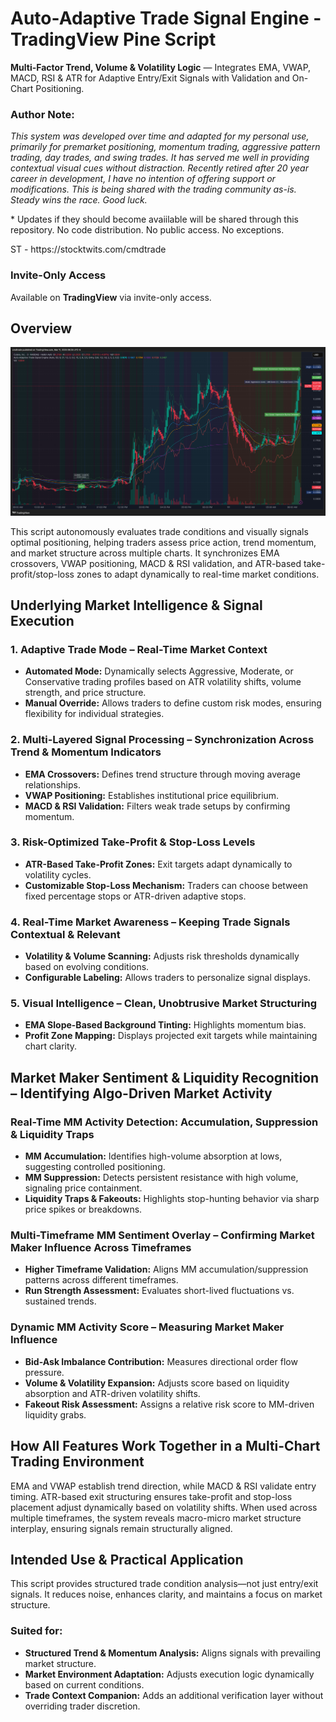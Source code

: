 


<h1>Auto-Adaptive Trade Signal Engine - TradingView Pine Script</h1>
<p><strong>Multi-Factor Trend, Volume & Volatility Logic</strong> — Integrates EMA, VWAP, MACD, RSI & ATR for Adaptive Entry/Exit Signals with Validation and On-Chart Positioning.</p>

<h3>Author Note:</h3>
<p><em>This system was developed over time and adapted for my personal use, primarily for premarket positioning, momentum trading, aggressive pattern trading, day trades, and swing trades. It has served me well in providing contextual visual cues without distraction. Recently retired after 20 year career in development, I have no intention of offering support or modifications. This is being shared with the trading community as-is. Steady wins the race. Good luck.</em>
</p>
<p>* Updates if they should become avaiilable will be shared through this repository. No code distribution. No public access. No exceptions.
</p>
<p>ST - https://stocktwits.com/cmdtrade</p>

<h3>Invite-Only Access</h3>
<p>Available on <strong>TradingView</strong> via invite-only access.</p>




<h2 id="overview">Overview</h2>
<p><img src="https://github.com/cmdtradedev/tradingview-auto-adaptive-signals/blob/main/SS-Run-Momentum.png" /></p>
<p>
    This script autonomously evaluates trade conditions and visually signals optimal positioning, helping traders assess price action, trend momentum, and market structure across multiple charts. 
    It synchronizes EMA crossovers, VWAP positioning, MACD & RSI validation, and ATR-based take-profit/stop-loss zones to adapt dynamically to real-time market conditions.
</p>

<h2 id="market-intelligence">Underlying Market Intelligence & Signal Execution</h2>

<h3>1. Adaptive Trade Mode – Real-Time Market Context</h3>
<ul>
    <li><strong>Automated Mode:</strong> Dynamically selects Aggressive, Moderate, or Conservative trading profiles based on ATR volatility shifts, volume strength, and price structure.</li>
    <li><strong>Manual Override:</strong> Allows traders to define custom risk modes, ensuring flexibility for individual strategies.</li>
</ul>

<h3>2. Multi-Layered Signal Processing – Synchronization Across Trend & Momentum Indicators</h3>
<ul>
    <li><strong>EMA Crossovers:</strong> Defines trend structure through moving average relationships.</li>
    <li><strong>VWAP Positioning:</strong> Establishes institutional price equilibrium.</li>
    <li><strong>MACD & RSI Validation:</strong> Filters weak trade setups by confirming momentum.</li>
</ul>

<h3>3. Risk-Optimized Take-Profit & Stop-Loss Levels</h3>
<ul>
    <li><strong>ATR-Based Take-Profit Zones:</strong> Exit targets adapt dynamically to volatility cycles.</li>
    <li><strong>Customizable Stop-Loss Mechanism:</strong> Traders can choose between fixed percentage stops or ATR-driven adaptive stops.</li>
</ul>

<h3>4. Real-Time Market Awareness – Keeping Trade Signals Contextual & Relevant</h3>
<ul>
    <li><strong>Volatility & Volume Scanning:</strong> Adjusts risk thresholds dynamically based on evolving conditions.</li>
    <li><strong>Configurable Labeling:</strong> Allows traders to personalize signal displays.</li>
</ul>

<h3>5. Visual Intelligence – Clean, Unobtrusive Market Structuring</h3>
<ul>
    <li><strong>EMA Slope-Based Background Tinting:</strong> Highlights momentum bias.</li>
    <li><strong>Profit Zone Mapping:</strong> Displays projected exit targets while maintaining chart clarity.</li>
</ul>

<h2 id="market-maker-tracking">Market Maker Sentiment & Liquidity Recognition – Identifying Algo-Driven Market Activity</h2>

<h3>Real-Time MM Activity Detection: Accumulation, Suppression & Liquidity Traps</h3>
<ul>
    <li><strong>MM Accumulation:</strong> Identifies high-volume absorption at lows, suggesting controlled positioning.</li>
    <li><strong>MM Suppression:</strong> Detects persistent resistance with high volume, signaling price containment.</li>
    <li><strong>Liquidity Traps & Fakeouts:</strong> Highlights stop-hunting behavior via sharp price spikes or breakdowns.</li>
</ul>

<h3>Multi-Timeframe MM Sentiment Overlay – Confirming Market Maker Influence Across Timeframes</h3>
<ul>
    <li><strong>Higher Timeframe Validation:</strong> Aligns MM accumulation/suppression patterns across different timeframes.</li>
    <li><strong>Run Strength Assessment:</strong> Evaluates short-lived fluctuations vs. sustained trends.</li>
</ul>

<h3>Dynamic MM Activity Score – Measuring Market Maker Influence</h3>
<ul>
    <li><strong>Bid-Ask Imbalance Contribution:</strong> Measures directional order flow pressure.</li>
    <li><strong>Volume & Volatility Expansion:</strong> Adjusts score based on liquidity absorption and ATR-driven volatility shifts.</li>
    <li><strong>Fakeout Risk Assessment:</strong> Assigns a relative risk score to MM-driven liquidity grabs.</li>
</ul>

<h2 id="multi-chart-trading">How All Features Work Together in a Multi-Chart Trading Environment</h2>
<p>
    EMA and VWAP establish trend direction, while MACD & RSI validate entry timing. ATR-based exit structuring ensures take-profit and stop-loss placement adjust dynamically based on volatility shifts. 
    When used across multiple timeframes, the system reveals macro-micro market structure interplay, ensuring signals remain structurally aligned.
</p>

<h2 id="intended-use">Intended Use & Practical Application</h2>
<p>
    This script provides structured trade condition analysis—not just entry/exit signals. It reduces noise, enhances clarity, and maintains a focus on market structure.
</p>

<h3>Suited for:</h3>
<ul>
    <li><strong>Structured Trend & Momentum Analysis:</strong> Aligns signals with prevailing market structure.</li>
    <li><strong>Market Environment Adaptation:</strong> Adjusts execution logic dynamically based on current conditions.</li>
    <li><strong>Trade Context Companion:</strong> Adds an additional verification layer without overriding trader discretion.</li>
</ul>


